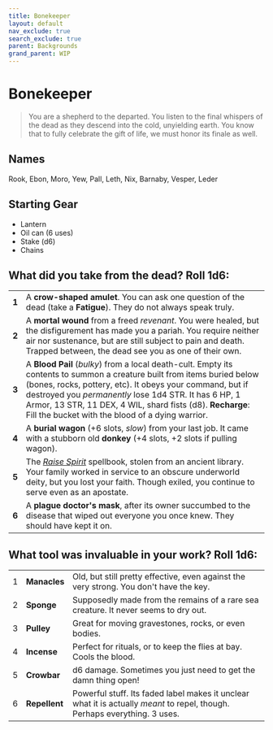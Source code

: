 ```yaml
---
title: Bonekeeper
layout: default
nav_exclude: true
search_exclude: true
parent: Backgrounds
grand_parent: WIP
---
```


# Bonekeeper

> You are a shepherd to the departed. You listen to the final whispers of the dead as they descend into the cold, unyielding earth. You know that to fully celebrate the gift of life, we must honor its finale as well. 

## Names

Rook, Ebon, Moro, Yew, Pall, Leth, Nix, Barnaby, Vesper, Leder

## Starting Gear

- Lantern
- Oil can (6 uses)
- Stake (d6)
- Chains

## What did you take from the dead? Roll 1d6:

|       |                                                                                                                                                                                                                                                                                                                                                                                 |
| ----- | ------------------------------------------------------------------------------------------------------------------------------------------------------------------------------------------------------------------------------------------------------------------------------------------------------------------------------------------------------------------------------- |
| **1** | A **crow-shaped amulet**. You can ask one question of the dead (take a **Fatigue**). They do not always speak truly.                                                                                                                                                                                                                                                    |
| **2** | A **mortal wound** from a freed _revenant_. You were healed, but the disfigurement has made you a pariah. You require neither air nor sustenance, but are still subject to pain and death. Trapped between, the dead see you as one of their own.                                          |     
| **3** | A **Blood Pail** (_bulky_) from a local death-cult. Empty its contents to summon a creature built from items buried below (bones, rocks, pottery, etc). It obeys your command, but if destroyed you _permanently_ lose 1d4 STR. It has 6 HP, 1 Armor, 13 STR, 11 DEX, 4 WIL, shard fists (d8). **Recharge**: Fill the bucket with the blood of a dying warrior. |     
| **4** | A **burial wagon** (+6 slots, _slow_) from your last job. It came with a stubborn old **donkey** (+4 slots, +2 slots if pulling wagon).                                                  |     
| **5** | The [_Raise Spirit_](https://cairnrpg.com/cairn-srd/#raise-spirit) spellbook, stolen from an ancient library. Your family worked in service to an obscure underworld deity, but you lost your faith. Though exiled, you continue to serve even as an apostate.                                                                                                        |     
| **6** | A **plague doctor's mask**, after its owner succumbed to the disease that wiped out everyone you once knew. They should have kept it on.                                                                                                                                                                                                                                          |

## What tool was invaluable in your work? Roll 1d6:

|     |               |                                                                                                                            |
| --- | ------------- | -------------------------------------------------------------------------------------------------------------------------- |
| 1   | **Manacles**  | Old, but still pretty effective, even against the very strong. You don't have the key.                                     |
| 2   | **Sponge**    | Supposedly made from the remains of a rare sea creature. It never seems to dry out.                                       |
| 3   | **Pulley**    | Great for moving gravestones, rocks, or even bodies.                                                                       |
| 4   | **Incense**   | Perfect for rituals, or to keep the flies at bay. Cools the blood.                                                         |
| 5   | **Crowbar**   | d6 damage. Sometimes you just need to get the damn thing open!                                                             |
| 6   | **Repellent** | Powerful stuff. Its faded label makes it unclear what it is actually _meant_ to repel, though. Perhaps everything. 3 uses. |

